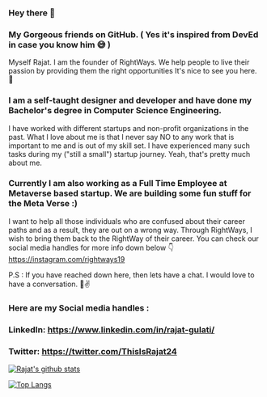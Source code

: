 ### Hey there 👋
### My Gorgeous friends on GitHub. ( Yes it's inspired from DevEd in case you know him 😅 )

Myself Rajat. I am the founder of RightWays. We help people to live their passion by providing them the right opportunities
It's nice to see you here. 🙂

### I am a self-taught designer and developer and have done my Bachelor's degree in Computer Science Engineering.
I have worked with different startups and non-profit organizations in the past. What I love about me is that I never say NO to any work that is important to me and is out of my skill set. I have experienced many such tasks during my ("still a small") startup journey. Yeah, that's pretty much about me.

### Currently I am also working as a Full Time Employee at Metaverse based startup. We are building some fun stuff for the Meta Verse :)

I want to help all those individuals who are confused about their career paths and as a result, they are out on a wrong way. Through RightWays, I wish to bring them back to the RightWay of their career.
You can check our social media handles for more info down below 👇
https://instagram.com/rightways19

P.S : If you have reached down here, then lets have a chat. I
would love to have a conversation. 🙂✌

### Here are my Social media handles :
### LinkedIn: https://www.linkedin.com/in/rajat-gulati/
### Twitter: https://twitter.com/ThisIsRajat24
<!--
**imrajat24/imrajat24** is a ✨ _special_ ✨ repository because its `README.md` (this file) appears on your GitHub profile.

Here are some ideas to get you started:

- 🔭 I’m currently working on ...
- 🌱 I’m currently learning ...
- 👯 I’m looking to collaborate on ...
- 🤔 I’m looking for help with ...
- 💬 Ask me about ...
- 📫 How to reach me: ...
- 😄 Pronouns: ...
- ⚡ Fun fact: ...
-->

[![Rajat's github stats](https://github-readme-stats.vercel.app/api?username=imrajat24&count_private=true&show_icons=true&theme=radical&hide_rank=false)](https://github.com/imrajat24/github-readme-stats)

[![Top Langs](https://github-readme-stats.vercel.app/api/top-langs/?username=imrajat24)](https://github.com/anuraghazra/github-readme-stats)
